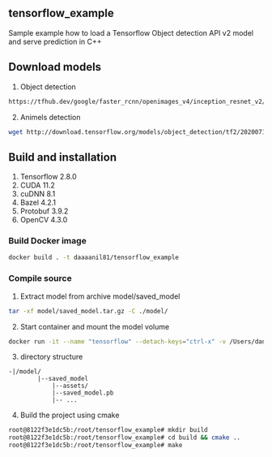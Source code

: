 ## tensorflow_example

Sample example how to load a Tensorflow Object detection API v2 model and serve prediction in C++  

## Download models

1. Object detection

```bash
https://tfhub.dev/google/faster_rcnn/openimages_v4/inception_resnet_v2/1
```

2. Animels detection

```bash
wget http://download.tensorflow.org/models/object_detection/tf2/20200711/efficientdet_d3_coco17_tpu-32.tar.gz
```

## Build and installation

1. Tensorflow 2.8.0
2. CUDA 11.2
3. cuDNN 8.1
4. Bazel 4.2.1
5. Protobuf 3.9.2
6. OpenCV 4.3.0

### Build Docker image

```bash
docker build . -t daaaanil81/tensorflow_example
```

### Compile source

1. Extract model from archive model/saved_model

```bash
tar -xf model/saved_model.tar.gz -C ./model/
```
2.  Start container and mount the model volume

```bash
docker run -it --name "tensorflow" --detach-keys="ctrl-x" -v /Users/danilpetrov/Documents/tensorflow_example/:/root/tensorflow_example daaaanil81/detection /bin/bash
```
3. directory structure

```
-|/model/
    	|--saved_model
            |--assets/
            |--saved_model.pb
            |-- ...
```

4. Build the project using cmake

```bash
root@8122f3e1dc5b:/root/tensorflow_example# mkdir build
root@8122f3e1dc5b:/root/tensorflow_example# cd build && cmake ..
root@8122f3e1dc5b:/root/tensorflow_example# make
```
